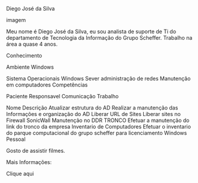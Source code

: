 Diego José da Silva

imagem

Meu nome é Diego José da Silva, eu sou analista de suporte de Ti do departamento de Tecnologia da Informação do Grupo Scheffer. Trabalho na área a quase 4 anos.

Conhecimento

Ambiente Windows

Sistema Operacionais Windows Sever
administração de redes
Manutenção em computadores
Competências

Paciente
Responsavel
Comunicação
Trabalho

Nome	Descrição
Atualizar estrutura do AD	Realizar a manutenção das Informações e organização do AD
Liberar URL de Sites	Liberar sites no Firewall SonicWall
Manutenção no DDR TRONCO	Efetuar a manutenção do link do tronco da empresa
Inventario de Computadores	Efetuar o inventario do parque computacional do grupo scheffer para licenciamento Windows
Pessoal

Gosto de assistir filmes.

Mais Informações:

Clique aqui
